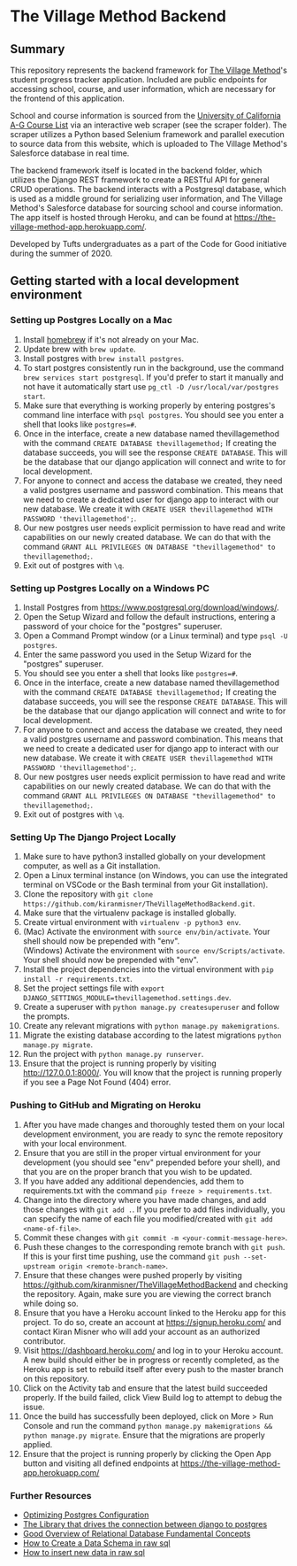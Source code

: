 # The Village Method Backend 

## Summary

This repository represents the backend framework for [The Village Method](https://thevillagemethod.org/)'s student progress tracker application. Included are public endpoints for accessing school, course, and user information, which are necessary for the frontend of this application.

School and course information is sourced from the [University of California A-G Course List](https://hs-articulation.ucop.edu/agcourselist) via an interactive web scraper (see the scraper folder). The scraper utilizes a Python based Selenium framework and parallel execution to source data from this website, which is uploaded to The Village Method's Salesforce database in real time.

The backend framework itself is located in the backend folder, which utilizes the Django REST framework to create a RESTful API for general CRUD operations. The backend interacts with a Postgresql database, which is used as a middle ground for serializing user information, and The Village Method's Salesforce database for sourcing school and course information. The app itself is hosted through Heroku, and can be found at https://the-village-method-app.herokuapp.com/.

Developed by Tufts undergraduates as a part of the Code for Good initiative during the summer of 2020.

## Getting started with a local development environment 

### Setting up Postgres Locally on a Mac

1. Install [homebrew](https://brew.sh/) if it's not already on your Mac.
2. Update brew with `brew update`.
3. Install postgres with `brew install postgres`.
4. To start postgres consistently run in the background, use the command `brew services start postgresql`. If you'd prefer to start it manually and not have it automatically start use `pg_ctl -D /usr/local/var/postgres start`.
5. Make sure that everything is working properly by entering postgres's command line interface with `psql postgres`. You should see you enter a shell that looks like `postgres=#`.
6. Once in the interface, create a new database named thevillagemethod with the command `CREATE DATABASE thevillagemethod;` If creating the database succeeds, you will see the response `CREATE DATABASE`. This will be the database that our django application will connect and write to for local development. 
7. For anyone to connect and access the database we created, they need a valid postgres username and password combination. This means that we need to create a dedicated user for django app to interact with our new database. We create it with  `CREATE USER thevillagemethod WITH PASSWORD 'thevillagemethod';`.
8. Our new postgres user needs explicit permission to have read and write capabilities on our newly created database. We can do that with the command `GRANT ALL PRIVILEGES ON DATABASE "thevillagemethod" to thevillagemethod;`.  
9. Exit out of postgres with `\q`.

### Setting up Postgres Locally on a Windows PC

1. Install Postgres from https://www.postgresql.org/download/windows/.
2. Open the Setup Wizard and follow the default instructions, entering a password of your choice for the "postgres" superuser.
3. Open a Command Prompt window (or a Linux terminal) and type `psql -U postgres`.
4. Enter the same password you used in the Setup Wizard for the "postgres" superuser.
5. You should see you enter a shell that looks like `postgres=#`.
6. Once in the interface, create a new database named thevillagemethod with the command `CREATE DATABASE thevillagemethod;` If creating the database succeeds, you will see the response `CREATE DATABASE`. This will be the database that our django application will connect and write to for local development.
7. For anyone to connect and access the database we created, they need a valid postgres username and password combination. This means that we need to create a dedicated user for django app to interact with our new database. We create it with  `CREATE USER thevillagemethod WITH PASSWORD 'thevillagemethod';`.
8. Our new postgres user needs explicit permission to have read and write capabilities on our newly created database. We can do that with the command `GRANT ALL PRIVILEGES ON DATABASE "thevillagemethod" to thevillagemethod;`.  
9. Exit out of postgres with `\q`.

### Setting Up The Django Project Locally 
1. Make sure to have python3 installed globally on your development computer, as well as a Git installation.
2. Open a Linux terminal instance (on Windows, you can use the integrated terminal on VSCode or the Bash terminal from your Git installation).
3. Clone the repository with `git clone https://github.com/kiranmisner/TheVillageMethodBackend.git`.
4. Make sure that the virtualenv package is installed globally.
5. Create virtual environment with `virtualenv -p python3 env`.
6. (Mac) Activate the environment with `source env/bin/activate`. Your shell should now be prepended with "env".  
   (Windows) Activate the environment with `source env/Scripts/activate`. Your shell should now be prepended with "env".
7. Install the project dependencies into the virtual environment with `pip install -r requirements.txt`.
8. Set the project settings file with `export DJANGO_SETTINGS_MODULE=thevillagemethod.settings.dev`.
9. Create a superuser with `python manage.py createsuperuser` and follow the prompts.
10. Create any relevant migrations with `python manage.py makemigrations`.
11. Migrate the existing database according to the latest migrations `python manage.py migrate`.
12. Run the project with `python manage.py runserver`.
13. Ensure that the project is running properly by visiting http://127.0.0.1:8000/. You will know that the project is running properly if you see a Page Not Found (404) error.

### Pushing to GitHub and Migrating on Heroku
1. After you have made changes and thoroughly tested them on your local development environment, you are ready to sync the remote repository with your local environment.
2. Ensure that you are still in the proper virtual environment for your development (you should see "env" prepended before your shell), and that you are on the proper branch that you wish to be updated.
3. If you have added any additional dependencies, add them to requirements.txt with the command `pip freeze > requirements.txt`.
4. Change into the directory where you have made changes, and add those changes with `git add .`. If you prefer to add files individually, you can specify the name of each file you modified/created with `git add <name-of-file>`.
5. Commit these changes with `git commit -m <your-commit-message-here>`.
6. Push these changes to the corresponding remote branch with `git push`. If this is your first time pushing, use the command `git push --set-upstream origin <remote-branch-name>`.
7. Ensure that these changes were pushed properly by visiting https://github.com/kiranmisner/TheVillageMethodBackend and checking the repository. Again, make sure you are viewing the correct branch while doing so.
8. Ensure that you have a Heroku account linked to the Heroku app for this project. To do so, create an account at https://signup.heroku.com/ and contact Kiran Misner who will add your account as an authorized contributor.
9. Visit https://dashboard.heroku.com/ and log in to your Heroku account. A new build should either be in progress or recently completed, as the Heroku app is set to rebuild itself after every push to the master branch on this repository.
10. Click on the Activity tab and ensure that the latest build succeeded properly. If the build failed, click View Build log to attempt to debug the issue.
11. Once the build has successfully been deployed, click on More > Run Console and run the command `python manage.py makemigrations && python manage.py migrate`. Ensure that the migrations are properly applied.
12. Ensure that the project is running properly by clicking the Open App button and visiting all defined endpoints at https://the-village-method-app.herokuapp.com/


### Further Resources

* [Optimizing Postgres Configuration](https://docs.djangoproject.com/en/2.1/ref/databases/#optimizing-postgresql-s-configuration)
* [The Library that drives the connection between django to postgres](http://initd.org/psycopg/docs/install.html)
* [Good Overview of Relational Database Fundamental Concepts](https://www.postgresql.org/docs/8.4/static/tutorial-concepts.html)
* [How to Create a Data Schema in raw sql](https://www.postgresql.org/docs/8.4/static/tutorial-table.html)
* [How to insert new data in raw sql](https://www.postgresql.org/docs/8.4/static/tutorial-populate.html)
